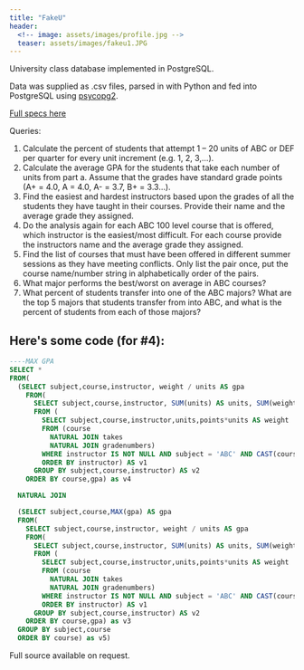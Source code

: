 ```yaml
---
title: "FakeU"
header:
  <!-- image: assets/images/profile.jpg -->
  teaser: assets/images/fakeu1.JPG
---
```

University class database implemented in PostgreSQL.  

Data was supplied as .csv files, parsed in with Python and fed into PostgreSQL using [psycopg2](http://initd.org/psycopg/).  

[Full specs here](/assets/docs/Homework04.pdf)  

Queries:  
1. Calculate the percent of students that attempt 1 – 20 units of ABC or DEF
per quarter for every unit increment (e.g. 1, 2, 3,…).  
1. Calculate the average GPA for the students that take each number of units
from part a. Assume that the grades have standard grade points (A+ = 4.0,
A = 4.0, A- = 3.7, B+ = 3.3…).  
1. Find the easiest and hardest instructors based upon the grades of all the
students they have taught in their courses. Provide their name and the
average grade they assigned.  
1. Do the analysis again for each ABC 100 level course that is offered, which
instructor is the easiest/most difficult. For each course provide the
instructors name and the average grade they assigned.  
1. Find the list of courses that must have been offered in different summer
sessions as they have meeting conflicts. Only list the pair once, put the
course name/number string in alphabetically order of the pairs.  
1. What major performs the best/worst on average in ABC courses?  
1. What percent of students transfer into one of the ABC majors? What are
the top 5 majors that students transfer from into ABC, and what is the
percent of students from each of those majors?  

## Here's some code (for #4):
```sql
----MAX GPA
SELECT * 
FROM(
  (SELECT subject,course,instructor, weight / units AS gpa 
    FROM(
      SELECT subject,course,instructor, SUM(units) AS units, SUM(weight) AS weight 
      FROM (
        SELECT subject,course,instructor,units,points*units AS weight 
        FROM (course 
          NATURAL JOIN takes 
          NATURAL JOIN gradenumbers) 
        WHERE instructor IS NOT NULL AND subject = 'ABC' AND CAST(course AS INTEGER) >= 100 AND CAST(course AS INTEGER) < 200
        ORDER BY instructor) AS v1 
      GROUP BY subject,course,instructor) AS v2
    ORDER BY course,gpa) as v4

  NATURAL JOIN

  (SELECT subject,course,MAX(gpa) AS gpa
  FROM(
    SELECT subject,course,instructor, weight / units AS gpa 
    FROM(
      SELECT subject,course,instructor, SUM(units) AS units, SUM(weight) AS weight 
      FROM (
        SELECT subject,course,instructor,units,points*units AS weight 
        FROM (course 
          NATURAL JOIN takes 
          NATURAL JOIN gradenumbers) 
        WHERE instructor IS NOT NULL AND subject = 'ABC' AND CAST(course AS INTEGER) >= 100 AND CAST(course AS INTEGER) < 200
        ORDER BY instructor) AS v1 
      GROUP BY subject,course,instructor) AS v2
    ORDER BY course,gpa) as v3
  GROUP BY subject,course
  ORDER BY course) as v5)
```
Full source available on request.
